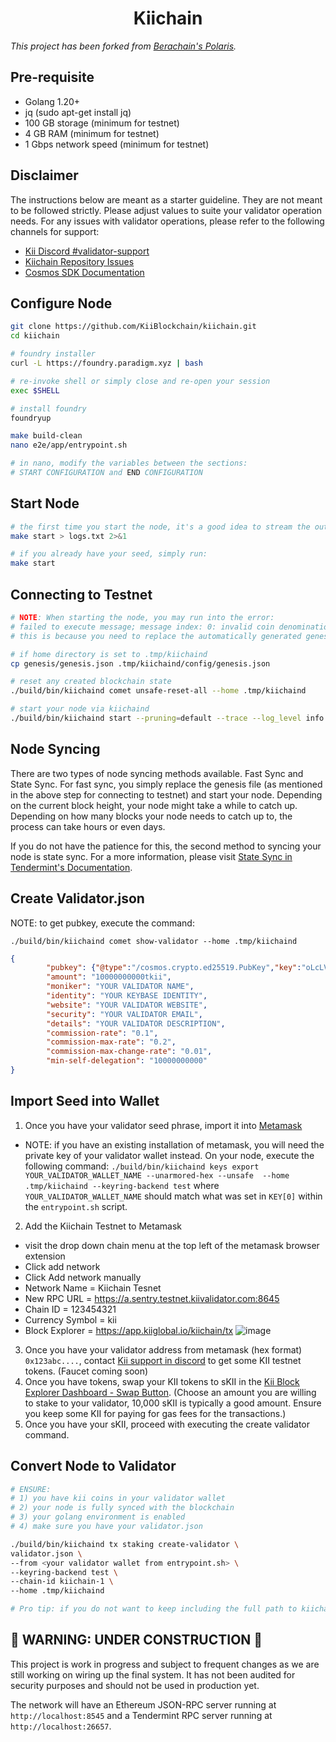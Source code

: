<h1 align="center"> Kiichain </h1>

*This project has been forked from [Berachain's Polaris](https://github.com/berachain/polaris).*


## Pre-requisite

- Golang 1.20+
- jq (sudo apt-get install jq)
- 100 GB storage (minimum for testnet)
- 4 GB RAM (minimum for testnet)
- 1 Gbps network speed (minimum for testnet)

## Disclaimer

The instructions below are meant as a starter guideline.  They are not meant to be followed strictly.  Please adjust values to suite your validator operation needs.  For any issues with validator operations, please refer to the following channels for support:

- [Kii Discord #validator-support](https://discord.com/invite/fUcfeYYtVF)
- [Kiichain Repository Issues](https://github.com/KiiBlockchain/kiichain/issues)
- [Cosmos SDK Documentation](https://docs.cosmos.network/v0.50/learn)

## Configure Node
   ```sh
   git clone https://github.com/KiiBlockchain/kiichain.git
   cd kiichain

   # foundry installer
   curl -L https://foundry.paradigm.xyz | bash

   # re-invoke shell or simply close and re-open your session
   exec $SHELL

   # install foundry
   foundryup

   make build-clean
   nano e2e/app/entrypoint.sh

   # in nano, modify the variables between the sections:
   # START CONFIGURATION and END CONFIGURATION
   ```

## Start Node
   ```sh
   # the first time you start the node, it's a good idea to stream the output into a file (like logs.txt in this case).  You will need to find the seed phrase of your validator account in this log file.  You can find this easily by searching the output: **Important**
   make start > logs.txt 2>&1

   # if you already have your seed, simply run:
   make start
   ```

## Connecting to Testnet
   ```sh
   # NOTE: When starting the node, you may run into the error:
   # failed to execute message; message index: 0: invalid coin denomination: got tkii, expected stake: invalid request
   # this is because you need to replace the automatically generated genesis file with the genesis file in the repo:

   # if home directory is set to .tmp/kiichaind
   cp genesis/genesis.json .tmp/kiichaind/config/genesis.json

   # reset any created blockchain state
   ./build/bin/kiichaind comet unsafe-reset-all --home .tmp/kiichaind

   # start your node via kiichaind
   ./build/bin/kiichaind start --pruning=default --trace --log_level info --api.enabled-unsafe-cors --api.enable --api.swagger --minimum-gas-prices=1tkii --home .tmp/kiichaind
   ```

## Node Syncing
There are two types of node syncing methods available.  Fast Sync and State Sync.  For fast sync, you simply replace the genesis file (as mentioned in the above step for connecting to testnet) and start your node.  Depending on the current block height, your node might take a while to catch up.  Depending on how many blocks your node needs to catch up to, the process can take hours or even days.

If you do not have the patience for this, the second method to syncing your node is state sync.  For a more information, please visit [State Sync in Tendermint's Documentation](https://docs.tendermint.com/v0.34/tendermint-core/state-sync.html).

## Create Validator.json
NOTE: to get pubkey, execute the command:
```
./build/bin/kiichaind comet show-validator --home .tmp/kiichaind
```
```json
{
        "pubkey": {"@type":"/cosmos.crypto.ed25519.PubKey","key":"oLcLVnW/sNgmH/1i21XaArJmOhFgDLVoVhi9u9Ox6vo="}, //change this pubkey object with your pubkey from the command above
        "amount": "10000000000tkii",
        "moniker": "YOUR VALIDATOR NAME",
        "identity": "YOUR KEYBASE IDENTITY",
        "website": "YOUR VALIDATOR WEBSITE",
        "security": "YOUR VALIDATOR EMAIL",
        "details": "YOUR VALIDATOR DESCRIPTION",
        "commission-rate": "0.1",
        "commission-max-rate": "0.2",
        "commission-max-change-rate": "0.01",
        "min-self-delegation": "10000000000"
}
```

## Import Seed into Wallet
1) Once you have your validator seed phrase, import it into [Metamask](https://metamask.io/download/)
- NOTE: if you have an existing installation of metamask, you will need the private key of your validator wallet instead.  On your node, execute the following command: `./build/bin/kiichaind keys export YOUR_VALIDATOR_WALLET_NAME --unarmored-hex --unsafe  --home .tmp/kiichaind --keyring-backend test` where `YOUR_VALIDATOR_WALLET_NAME` should match what was set in `KEY[0]` within the `entrypoint.sh` script.
2) Add the Kiichain Testnet to Metamask
- visit the drop down chain menu at the top left of the metamask browser extension
- Click add network
- Click Add network manually
- Network Name = Kiichain Tesnet
- New RPC URL = https://a.sentry.testnet.kiivalidator.com:8645
- Chain ID = 123454321
- Currency Symbol = kii
- Block Explorer = https://app.kiiglobal.io/kiichain/tx
![image](https://github.com/KiiBlockchain/kiichain/assets/33408292/a5f9bdc5-69a6-4e42-a798-65f913b17e51)

3) Once you have your validator address from metamask (hex format) `0x123abc....`, contact [Kii support in discord](https://discord.com/invite/fUcfeYYtVF) to get some KII testnet tokens. (Faucet coming soon)
4) Once you have tokens, swap your KII tokens to sKII in the [Kii Block Explorer Dashboard - Swap Button](https://app.kiiglobal.io/kiichain/dashboard). (Choose an amount you are willing to stake to your validator, 10,000 sKII is typically a good amount.  Ensure you keep some KII for paying for gas fees for the transactions.)
5) Once you have your sKII, proceed with executing the create validator command.

## Convert Node to Validator
   ```sh
   # ENSURE: 
   # 1) you have kii coins in your validator wallet
   # 2) your node is fully synced with the blockchain
   # 3) your golang environment is enabled
   # 4) make sure you have your validator.json

   ./build/bin/kiichaind tx staking create-validator \
  validator.json \
  --from <your validator wallet from entrypoint.sh> \
  --keyring-backend test \
  --chain-id kiichain-1 \
  --home .tmp/kiichaind

   # Pro tip: if you do not want to keep including the full path to kiichaind, consider creating a symlink for it
   ```

## 🚧 WARNING: UNDER CONSTRUCTION 🚧

This project is work in progress and subject to frequent changes as we are still working on wiring up the final system.
It has not been audited for security purposes and should not be used in production yet.

The network will have an Ethereum JSON-RPC server running at `http://localhost:8545` and a Tendermint RPC server running at `http://localhost:26657`.
